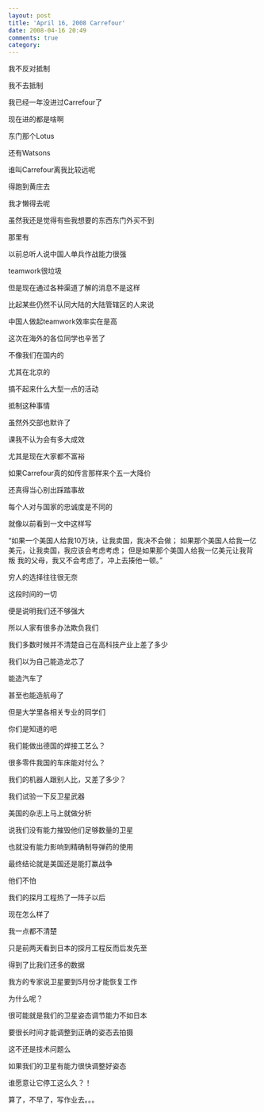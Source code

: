 ```yaml
---
layout: post
title: 'April 16, 2008 Carrefour'
date: 2008-04-16 20:49
comments: true
category: 
---
```

    

我不反对抵制

我不去抵制

我已经一年没进过Carrefour了

现在进的都是啥啊

东门那个Lotus

还有Watsons

谁叫Carrefour离我比较远呢

得跑到黄庄去

我才懒得去呢

虽然我还是觉得有些我想要的东西东门外买不到

那里有

以前总听人说中国人单兵作战能力很强

teamwork很垃圾

但是现在通过各种渠道了解的消息不是这样

比起某些仍然不认同大陆的大陆管辖区的人来说

中国人做起teamwork效率实在是高

这次在海外的各位同学也辛苦了

不像我们在国内的

尤其在北京的

搞不起来什么大型一点的活动

抵制这种事情

虽然外交部也默许了

课我不认为会有多大成效

尤其是现在大家都不富裕

如果Carrefour真的如传言那样来个五一大降价

还真得当心别出踩踏事故

每个人对与国家的忠诚度是不同的

就像以前看到一文中这样写

“如果一个美国人给我10万块，让我卖国，我决不会做；
如果那个美国人给我一亿美元，让我卖国，我应该会考虑考虑；
但是如果那个美国人给我一亿美元让我背叛
我的父母，我又不会考虑了，冲上去揍他一顿。”

穷人的选择往往很无奈

这段时间的一切

便是说明我们还不够强大

所以人家有很多办法欺负我们

我们多数时候并不清楚自己在高科技产业上差了多少

我们以为自己能造龙芯了

能造汽车了

甚至也能造航母了

但是大学里各相关专业的同学们

你们是知道的吧

我们能做出德国的焊接工艺么？

很多零件我国的车床能对付么？

我们的机器人跟别人比，又差了多少？

我们试验一下反卫星武器

美国的杂志上马上就做分析

说我们没有能力摧毁他们足够数量的卫星

也就没有能力影响到精确制导弹药的使用

最终结论就是美国还是能打赢战争

他们不怕

我们的探月工程热了一阵子以后

现在怎么样了

我一点都不清楚

只是前两天看到日本的探月工程反而后发先至

得到了比我们还多的数据

我方的专家说卫星要到5月份才能恢复工作

为什么呢？

很可能就是我们的卫星姿态调节能力不如日本

要很长时间才能调整到正确的姿态去拍摄

这不还是技术问题么

如果我们的卫星有能力很快调整好姿态

谁愿意让它停工这么久？！

算了，不早了，写作业去。。。

